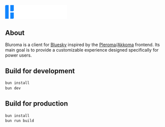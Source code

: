 <img src="static/logo.png" alt="The Bluroma logo, containing three rectangles with one rounded corner each shaped to look like an uppercase B and the Bluroma name written in the Convection font beside it." width="200">

## About

Bluroma is a client for [Bluesky](https://bsky.social) inspired by the [Pleroma](https://pleroma.social)/[Akkoma](https://akkoma.social) frontend. Its main goal is to provide a customizable experience designed specifically for power users.

## Build for development

```sh
bun install
bun dev
```

## Build for production

```sh
bun install
bun run build
```
